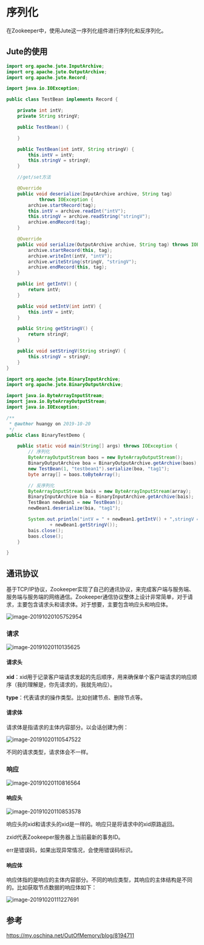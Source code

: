 # 序列化

在Zookeeper中，使用Jute这一序列化组件进行序列化和反序列化。



## Jute的使用

```java
import org.apache.jute.InputArchive;
import org.apache.jute.OutputArchive;
import org.apache.jute.Record;

import java.io.IOException;

public class TestBean implements Record {

    private int intV;
    private String stringV;

    public TestBean() {

    }

    public TestBean(int intV, String stringV) {
        this.intV = intV;
        this.stringV = stringV;
    }

    //get/set方法

    @Override
    public void deserialize(InputArchive archive, String tag)
            throws IOException {
        archive.startRecord(tag);
        this.intV = archive.readInt("intV");
        this.stringV = archive.readString("stringV");
        archive.endRecord(tag);
    }

    @Override
    public void serialize(OutputArchive archive, String tag) throws IOException {
        archive.startRecord(this, tag);
        archive.writeInt(intV, "intV");
        archive.writeString(stringV, "stringV");
        archive.endRecord(this, tag);
    }

    public int getIntV() {
        return intV;
    }

    public void setIntV(int intV) {
        this.intV = intV;
    }

    public String getStringV() {
        return stringV;
    }

    public void setStringV(String stringV) {
        this.stringV = stringV;
    }
}
```



```java
import org.apache.jute.BinaryInputArchive;
import org.apache.jute.BinaryOutputArchive;

import java.io.ByteArrayInputStream;
import java.io.ByteArrayOutputStream;
import java.io.IOException;

/**
 * @author huangy on 2019-10-20
 */
public class BinaryTestDemo {

    public static void main(String[] args) throws IOException {
        // 序列化
        ByteArrayOutputStream baos = new ByteArrayOutputStream();
        BinaryOutputArchive boa = BinaryOutputArchive.getArchive(baos);
        new TestBean(1, "testbean1").serialize(boa, "tag1");
        byte array[] = baos.toByteArray();

        // 反序列化
        ByteArrayInputStream bais = new ByteArrayInputStream(array);
        BinaryInputArchive bia = BinaryInputArchive.getArchive(bais);
        TestBean newBean1 = new TestBean();
        newBean1.deserialize(bia, "tag1");

        System.out.println("intV = " + newBean1.getIntV() + ",stringV = "
                + newBean1.getStringV());
        bais.close();
        baos.close();
    }

}

```







## 通讯协议

基于TCP/IP协议，Zookeeper实现了自己的通讯协议，来完成客户端与服务端、服务端与服务端的网络通信。Zookeeper通信协议整体上设计非常简单，对于请求，主要包含请求头和请求体。对于想要，主要包含响应头和响应体。

![image-20191020105752954](https://tva1.sinaimg.cn/large/006y8mN6gy1g84hco4w9ij318g07640d.jpg)



### 请求

![image-20191020110135625](https://tva1.sinaimg.cn/large/006y8mN6gy1g84hgjjhq9j317w0cedl3.jpg)

#### 请求头

**xid**：xid用于记录客户端请求发起的先后顺序，用来确保单个客户端请求的响应顺序（我的理解是，你先请求的，我就先响应）。

**type**：代表请求的操作类型。比如创建节点、删除节点等。



#### 请求体

请求体是指请求的主体内容部分。以会话创建为例：

![image-20191020110547522](https://tva1.sinaimg.cn/large/006y8mN6gy1g84hkwhsbsj31a60m6wo0.jpg)

不同的请求类型，请求体会不一样。





### 响应

![image-20191020110816564](https://tva1.sinaimg.cn/large/006y8mN6gy1g84hnhei1bj319s0k2n5a.jpg)

#### 响应头

![image-20191020110853578](https://tva1.sinaimg.cn/large/006y8mN6gy1g84ho4m73uj30z20cqgoj.jpg)

响应头的xid和请求头的xid是一样的。响应只是将请求中的xid原路返回。

zxid代表Zookeeper服务器上当前最新的事务ID。

err是错误码，如果出现异常情况，会使用错误码标识。



#### 响应体

响应体指的是响应的主体内容部分。不同的响应类型，其响应的主体结构是不同的。比如获取节点数据的响应体如下：

![image-20191020111227691](https://tva1.sinaimg.cn/large/006y8mN6gy1g84hru3dxjj31a20gm454.jpg)













## 参考

https://my.oschina.net/OutOfMemory/blog/8194711